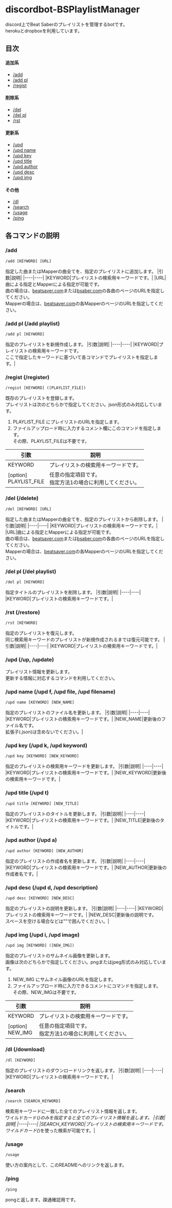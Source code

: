 # discordbot-BSPlaylistManager
discord上でBeat Saberのプレイリストを管理するbotです。  
herokuとdropboxを利用しています。


## 目次
#### 追加系
- [/add](#add)
- [/add pl](#add_pl)
- [/regist](#regist)
#### 削除系
- [/del](#del)
- [/del pl](#del_pl)
- [/rst](#rst)
#### 更新系
- [/upd](#upd)
- [/upd name](#upd_name)
- [/upd key](#upd_key)
- [/upd title](#upd_title)
- [/upd author](#upd_author)
- [/upd desc](#upd_desc)
- [/upd img](#upd_img)
#### その他
- [/dl](#dl)
- [/search](#search)
- [/usage](#usage)
- [/ping](#ping)


## 各コマンドの説明
<a id="add"></a> 
### /add
```
/add [KEYWORD] [URL]
```
指定した曲またはMapperの曲全てを、指定のプレイリストに追加します。
|引数|説明|
|----|----|
|KEYWORD|プレイリストの検索用キーワードです。|
|URL|曲による指定とMapperによる指定が可能です。<br>曲の場合は、[beatsaver.com](https://beatsaver.com/)または[bsaber.com](https://bsaber.com/)の各曲のページのURLを指定してください。<br>Mapperの場合は、[beatsaver.com](https://beatsaver.com/)の各MapperのページのURLを指定してください。

<a id="add_pl"></a>
### /add pl (/add playlist)
```
/add pl [KEYWORD]
```
指定のプレイリストを新規作成します。
|引数|説明|
|----|----|
|KEYWORD|プレイリストの検索用キーワードです。<br>ここで指定したキーワードに基づいて各コマンドでプレイリストを指定します。|

<a id="regist"></a>
### /regist (/register)
```
/regist [KEYWORD] ([PLAYLIST_FILE])
```
既存のプレイリストを登録します。  
プレイリストは次のどちらかで指定してください。json形式のみ対応しています。
1. PLAYLIST_FILE にプレイリストのURLを指定します。
2. ファイルアップロード時に入力するコメント欄にこのコマンドを指定します。<br>その際、PLAYLIST_FILEは不要です。

|引数|説明|
|----|----|
|KEYWORD|プレイリストの検索用キーワードです。|
|[option]<br>PLAYLIST_FILE|任意の指定項目です。<br>指定方法1の場合に利用してください。|

<a id="del"></a>
### /del (/delete)
```
/del [KEYWORD] [URL]
```
指定した曲またはMapperの曲全てを、指定のプレイリストから削除します。
|引数|説明|
|----|----|
|KEYWORD|プレイリストの検索用キーワードです。|
|URL|曲による指定とMapperによる指定が可能です。<br>曲の場合は、[beatsaver.com](https://beatsaver.com/)または[bsaber.com](https://bsaber.com/)の各曲のページのURLを指定してください。<br>Mapperの場合は、[beatsaver.com](https://beatsaver.com/)の各MapperのページのURLを指定してください。

<a id="del_pl"></a>
### /del pl (/del playlist)
```
/del pl [KEYWORD]
```
指定タイトルのプレイリストを削除します。
|引数|説明|
|----|----|
|KEYWORD|プレイリストの検索用キーワードです。|

<a id="rst"></a>
### /rst (/restore)
```
/rst [KEYWORD]
```
指定のプレイリストを復元します。  
同じ検索用キーワードのプレイリストが新規作成されるまでは復元可能です。
|引数|説明|
|----|----|
|KEYWORD|プレイリストの検索用キーワードです。|

<a id="upd"></a>

### /upd (/up, /update)
プレイリスト情報を更新します。  
更新する情報に対応するコマンドを利用してください。

<a id="upd_name"></a>

### /upd name (/upd f, /upd file, /upd filename)
```
/upd name [KEYWORD] [NEW_NAME]
```
指定のプレイリストのファイル名を更新します。
|引数|説明|
|----|----|
|KEYWORD|プレイリストの検索用キーワードです。|
|NEW_NAME|更新後のファイル名です。<br>拡張子(.json)は含めないでください。|

<a id="upd_key"></a>

### /upd key (/upd k, /upd keyword)
```
/upd key [KEYWORD] [NEW_KEYWORD]
```
指定のプレイリストの検索用キーワードを更新します。
|引数|説明|
|----|----|
|KEYWORD|プレイリストの検索用キーワードです。|
|NEW_KEYWORD|更新後の検索用キーワードです。|

<a id="upd_title"></a>

### /upd title (/upd t)
```
/upd title [KEYWORD] [NEW_TITLE]
```
指定のプレイリストのタイトルを更新します。
|引数|説明|
|----|----|
|KEYWORD|プレイリストの検索用キーワードです。|
|NEW_TITLE|更新後のタイトルです。|

<a id="upd_author"></a>

### /upd author (/upd a)
```
/upd author [KEYWORD] [NEW_AUTHOR]
```
指定のプレイリストの作成者名を更新します。
|引数|説明|
|----|----|
|KEYWORD|プレイリストの検索用キーワードです。|
|NEW_AUTHOR|更新後の作成者名です。|

<a id="upd_desc"></a>

### /upd desc (/upd d, /upd description)
```
/upd desc [KEYWORD] [NEW_DESC]
```
指定のプレイリストの説明を更新します。
|引数|説明|
|----|----|
|KEYWORD|プレイリストの検索用キーワードです。|
|NEW_DESC|更新後の説明です。<br>スペースを空ける場合などは""で囲んでください。|

<a id="upd_img"></a>

### /upd img (/upd i, /upd image)
```
/upd img [KEYWORD] ([NEW_IMG])
```
指定のプレイリストのサムネイル画像を更新します。  
画像は次のどちらかで指定してください。pngまたはjpeg形式のみ対応しています。
1. NEW_IMG にサムネイル画像のURLを指定します。
2. ファイルアップロード時に入力できるコメントにコマンドを指定します。<br>その際、NEW_IMGは不要です。

|引数|説明|
|----|----|
|KEYWORD|プレイリストの検索用キーワードです。|
|[option]<br>NEW_IMG|任意の指定項目です。<br>指定方法1の場合に利用してください。|

<a id="dl"></a>

### /dl (/download)
```
/dl [KEYWORD]
```
指定のプレイリストのダウンロードリンクを返します。
|引数|説明|
|----|----|
|KEYWORD|プレイリストの検索用キーワードです。|

<a id="search"></a>

### /search
```
/search [SEARCH_KEYWORD]
```
検索用キーワードに一致した全てのプレイリスト情報を返します。  
ワイルドカード(*)のみを指定すると全てのプレイリスト情報を返します。
|引数|説明|
|----|----|
|SEARCH_KEYWORD|プレイリストの検索用キーワードです。<br>ワイルドカード(*)を使った検索が可能です。|

<a id="usage"></a>

### /usage
```
/usage
```
使い方の案内として、このREADMEへのリンクを返します。

<a id="ping"></a>

### /ping
```
/ping
```
pongと返します。疎通確認用です。


